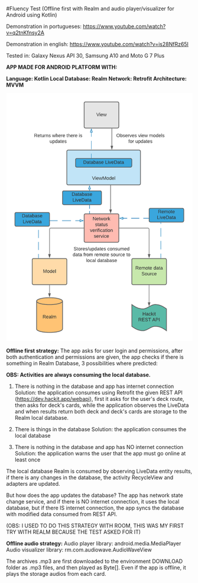 #Fluency Test (Offline first with Realm and audio player/visualizer for Android using Kotlin)

Demonstration in portugueses: https://www.youtube.com/watch?v=q2tnKfnsy2A

Demonstration in english: https://www.youtube.com/watch?v=is28NfRz65I

Tested in: Galaxy Nexus API 30, Samsung A10 and Moto G 7 Plus


**APP MADE FOR ANDROID PLATFORM WITH:**

**Language: Kotlin
Local Database: Realm
Network: Retrofit
Architecture: MVVM**

[![Image 1. Offline first MVVM Architecture Diagram](https://raw.githubusercontent.com/silvandante/fluencytest/master/readmeimage/mvvm_offiline_architecture.png "Image 1. Offline first MVVM Architecture Diagram")](https://raw.githubusercontent.com/silvandante/fluencytest/master/readmeimage/mvvm_offiline_architecture.png "Image 1. Offline first MVVM Architecture Diagram")


**Offline first strategy:**
The app asks for user login and permissions, after both authentication and permissions are given, the app checks if there is something in Realm Database, 3 possibilities where predicted:

**OBS: Activities are always consuming the local database.**

1. There is nothing in the database and app has internet connection
Solution: the application consumes using Retrofit the given REST API (https://dev.hackit.app/webapi), first it asks for the user's deck route, then asks for deck's cards,
while the application observes the LiveData and when results return both deck and deck's cards are storage to the Realm local database.

2. There is things in the database
Solution: the application consumes the local database

3. There is nothing in the database and app has NO internet connection
Solution: the application warns the user that the app must go online at least once

The local database Realm is consumed by observing LiveData entity results, if there is any changes in the database, the activity RecycleView and adapters are updated.

But how does the app updates the database?
The app has network state change service, and if there is NO internet connection, it uses the local database, but if there IS internet connection, the app syncs the database
with modified data consumed from REST API.

(OBS: I USED TO DO THIS STRATEGY WITH ROOM, THIS WAS MY FIRST TRY WITH REALM BECAUSE THE TEST ASKED FOR IT)

**Offline audio strategy:**
Audio player library:  android.media.MediaPlayer
Audio visualizer library: rm.com.audiowave.AudioWaveView

The archives .mp3 are first downloaded to the environment DOWNLOAD folder as .mp3 files, and then played as Byte[].
Even if the app is offline, it plays the storage audios from each card.
